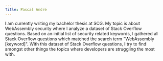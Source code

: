 ```yaml
---
Title: Pascal André
---
```


I am currently writing my bachelor thesis at SCG. My topic is about WebAssembly security where I analyze a dataset of Stack Overflow questions.
Based on an initial list of security related keywords, I gathered all Stack Overflow questions which matched the search term "WebAssembly [keyword]".
With this dataset of Stack Overflow questions, I try to find amongst other things the topics where developers are struggling the most with.
